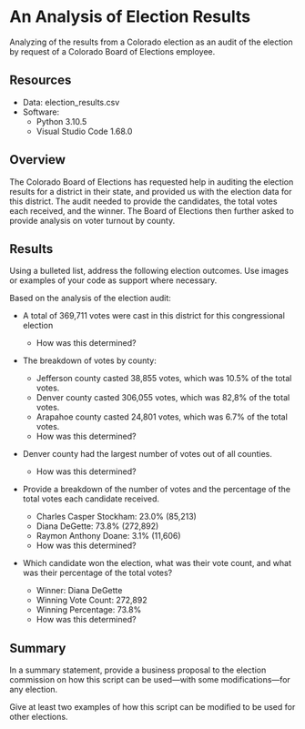 # An Analysis of Election Results

Analyzing of the results from a Colorado election as an audit of the election by request of a Colorado Board of Elections employee.

## Resources

- Data: election_results.csv
- Software:
  - Python 3.10.5
  - Visual Studio Code 1.68.0

## Overview

The Colorado Board of Elections has requested help in auditing the election results for a district in their state, and provided us with the election data for this district. The audit needed to provide the candidates, the total votes each received, and the winner. The Board of Elections then further asked to provide analysis on voter turnout by county.

## Results

Using a bulleted list, address the following election outcomes. Use images or examples of your code as support where necessary.

Based on the analysis of the election audit:

- A total of 369,711 votes were cast in this district for this congressional election

  - How was this determined?

- The breakdown of votes by county:
  - Jefferson county casted 38,855 votes, which was 10.5% of the total votes.
  - Denver county casted 306,055 votes, which was 82,8% of the total votes.
  - Arapahoe county casted 24,801 votes, which was 6.7% of the total votes.
   - How was this determined?

- Denver county had the largest number of votes out of all counties.
  - How was this determined?

- Provide a breakdown of the number of votes and the percentage of the total votes each candidate received.
  - Charles Casper Stockham: 23.0% (85,213)
  - Diana DeGette: 73.8% (272,892)
  - Raymon Anthony Doane: 3.1% (11,606)
  - How was this determined?

- Which candidate won the election, what was their vote count, and what was their percentage of the total votes?
  - Winner: Diana DeGette
  - Winning Vote Count: 272,892
  - Winning Percentage: 73.8%
  - How was this determined?

## Summary

In a summary statement, provide a business proposal to the election commission on how this script can be used—with some modifications—for any election. 

Give at least two examples of how this script can be modified to be used for other elections.
